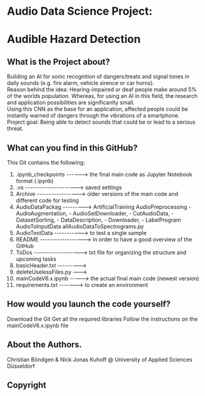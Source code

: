 # Audio Data Science Project:
# Audible Hazard Detection


## What is the Project about?
Building an AI for sonic recognition of dangers/treats and signal tones in daily sounds (e.g. fire alarm, vehicle sirence or car horns).<br />
Reason behind the idea: Hearing-impaired or deaf people make around 5% of the worlds population. Whereas, for using an AI in this field, the research and application possibilities are significantly small.<br />
Using this CNN as the base for an application, affected people could be instantly warned of dangers through the vibrations of a smartphone.<br />
Project goal: Being able to detect sounds that could be or lead to a serious threat.

## What can you find in this GitHub?
This Git contains the following:

1. .ipynb_checkpoints ------> the final main code as Jupyter Notebook format (.ipynb)
2. .vs ---------------------> saved settings
3. Archive -----------------> older versions of the main code and different code for testing
4. AudioDataPackag ---------> ArtificialTraining
                              AudioPreprocessing 
                               - AudioAugmentation, 
                               - AudioSetDownloader, 
                               - CutAudioData, 
                               - DatasetSorting, 
                               - DataDescription, 
                               - Downloader, 
                               - LabelProgram
                              AudioToInputData
                              allAudioDataToSpectrograms.py
5. AudioTestData -----------> to test a single sample
6. README ------------------> in order to have a good overview of the GitHub 
7. ToDos -------------------> txt file for organizing the structure and upcoming tasks
8. basicHeader.txt --------->
9. deleteUselessFiles.py --->
10. mainCodeV6.x.ipynb -----> the actual final main code (newest version)
11. requirements.txt -------> to create an environment 



## How would you launch the code yourself?
Download the Git
Get all the required libraries
Follow the instructions on the mainCodeV6.x.ipynb file

## About the Authors.

Christian Böndgen & Nick Jonas Kuhoff 
@ University of Applied Sciences Düsseldorf

## Copyright

